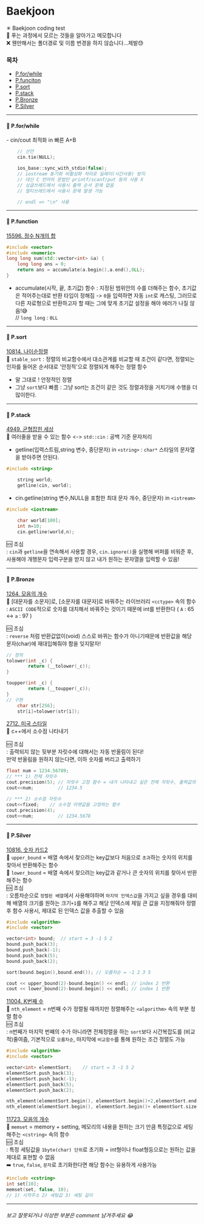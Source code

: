 # Baekjoon
✳ Baekjoon coding test   
📍 푸는 과정에서 모르는 것들을 알아가고 메모합니다   
❌ 웬만해서는 폴더경로 및 이름 번경을 하지 않습니다...제발😓

<H3> 목차 </H3>

* [P.for/while](#-pforwhile)
* [P.funciton](#-pfunction)
* [P.sort](#-psort)
* [P.stack](#-pstack)
* [P.Bronze](#-pbronze)
* [P.Silver](#-psilver)
* * *

<H4>🔗 P.for/while</H4>
- cin/cout 최적화 in 빠른 A+B   

```c++
    // 선언
    cin.tie(NULL);

    ios_base::sync_with_stdio(false);
    // iostream 동기화 비활성화 처리로 딜레이(시간사용) 방지
    // 대신 C 언어의 문법인 printf/scanf/put 등의 사용 X
    // 싱글쓰레드에서 사용시 출력 순서 문제 없음
    // 멀티쓰레드에서 사용시 문제 발생 가능

    // endl => "\n" 사용
```
***
<H4>🔗 P.function</H4>

[15596. 정수 N개의 합](https://www.acmicpc.net/problem/15596)
```c++
#include <vector>
#include <numeric>
long long sum(std::vector<int> &a) {
	long long ans = 0;
	return ans = accumulate(a.begin(),a.end(),0LL);
}
```
 - accumulate(시작, 끝, 초기값) 함수 : 지정된 범위안의 수를 더해주는 함수, 초기값은 적어주는대로 반환 타입이 정해짐 -> `0`을 입력하면 자동 `int`로 캐스팅, 그러므로 다른 자료형으로 반환하고자 할 때는 그에 맞게 초기값 설정을 해야 에러가 나질 않음!😅   
  // `long long` : `0LL`   
***
<H4>🔗 P.sort</H4>

[10814. 나이순정렬](https://www.acmicpc.net/problem/10814)   
🔆 `stable_sort` : 정렬의 비교함수에서 대소관계를 비교할 때 조건이 같다면, 정렬되는 인자를 들어온 순서대로 '안정적'으로 정렬되게 해주는 정렬 함수
- 말 그대로 ! 안정적인 정렬
- 그냥 `sort`보다 빠름 : 그냥 sort는 조건이 같은 것도 정렬과정을 거치기에 수행을 더 많이한다.
***
<H4>🔗 P.stack</H4>

[4949. 균형잡힌 세상](https://www.acmicpc.net/problem/4949)   
🔆 여러줄을 받을 수 있는 함수 <-> `std::cin` : 공백 기준 문자처리
- getline(입력스트림,string 변수, 중단문자) in `<string>` : `char*` 스타일의 문자열을 받아주면 안된다.   

```c++
#include <string>

    string world;
    getline(cin, world);
```

- cin.getline(string 변수,NULL을 포함한 최대 문자 개수, 중단문자) in `<istream>` 
```c++
#include <iostream>

    char world[100];
    int n=10;
    cin.getline(world,n);
```
🆘 조심   
    : `cin`과 `getline`을 연속해서 사용할 경우, `cin.ignore()`을 실행해 버퍼를 비워준 후,    
    사용해야 개행문자 입력구분을 받지 않고 내가 원하는 문자열을 입력할 수 있음!

***
<H4>🔗 P.Bronze</H4>

[1264. 모음의 개수](https://www.acmicpc.net/problem/1264)     
🔆 [대문자를 소문자]로, [소문자를 대문자]로 바꿔주는 라이브러리 `<cctype>` 속의 함수 : `ASCII CODE`적으로 숫자를 대치해서 바꿔주는 것이기 때문에 int를 반환한다 ( `A` : 65 ↔️ `a` : 97 ) 

🆘 조심   
: `reverse` 처럼 반환값없이(void) 스스로 바뀌는 함수가 아니기때문에 반환값을 해당 문자(char)에 재대입해줘야 함을 잊지말자!
```c++
// 정의
tolower(int _c) {
        return (__tolower(_c));
}

toupper(int _c) {
        return (__toupper(_c));
}
// 구현
    char str[256];
    str[i]=tolower(str[i]);
```

[2712. 미국 스타일](https://www.acmicpc.net/problem/2712)     
🔆 c++에서 소수점 나타내기  

🆘 조심   
: 출력되지 않는 뒷부분 자릿수에 대해서는 자동 반올림이 된다!   
만약 반올림을 원하지 않는다면, 이하 숫자를 버리고 출력하기 
```c++
float num = 1234.56789;
// *** 1) 전체 자릿수
cout.precision(5); // 자릿수 고정 함수 = 내가 나타내고 싶은 전체 자릿수, 출력값의 앞부터 카운팅
cout<<num;         // 1234.5

// *** 2) 소수점 자릿수
cout<<fixed;    // 소수점 아랫값을 고정하는 함수
cout.precision(4);
cout<<num;         // 1234.5678
```

***
<H4>🔗 P.Silver</H4>

[10816. 숫자 카드2](https://www.acmicpc.net/problem/10816)     
🔆 `upper_bound` = 배열 속에서 찾으려는 key값보다 처음으로 `초과`하는 숫자의 위치를 찾아서 반환해주는 함수   
🔆 `lower_bound` = 배열 속에서 찾으려는 key값과 같거나 큰 숫자의 위치를 찾아서 반환해주는 함수   
🆘 조심  
: 오름차순으로 `정렬된 배열`에서 사용해야하며 `마지막 인덱스값`을 가지고 싶을 경우를 대비해 배열의 크기를 원하는 크기`+1`를 해주고 해당 인덱스에 제일 큰 값을 지정해줘야 정렬 후 함수 사용시, 제대로 된 인덱스 값을 추출할 수 있음

```c++
#include <algorithm>
#include <vector>

vector<int> bound;  // start = 3 -1 5 2
bound.push_back(3);
bound.push_back(-1);
bound.push_back(5);
bound.push_back(2);

sort(bound.begin(),bound.end()); // 오름차순 = -1 2 3 5

cout << upper_bound(2)-bound.begin() << endl; // index 2 반환
cout << lower_bound(2)-bound.begin() << endl; // index 1 반환
```

[11004. K번째 수](https://www.acmicpc.net/problem/11004)     
🔆 `nth_element` = n번째 수가 정렬될 때까지만 정렬해주는 `<algorithm>` 속의 부분 정렬 함수   
🆘 조심  
: n번째가 마지막 번째의 수가 아니라면 전체정렬을 하는 `sort`보다 시간복잡도를 (비교적)줄여줌, 기본적으로 `오름차순`, 마지막에 `비교함수`를 통해 원하는 조건 정렬도 가능

```c++
#include <algorithm>
#include <vector>

vector<int> elementSort;    // start = 3 -1 5 2
elementSort.push_back(3);
elementSort.push_back(-1);
elementSort.push_back(5);
elementSort.push_back(2);

nth_element(elementSort.begin(), elementSort.begin()+2,elementSort.end()); // index 2번이 자리할 때까지 정렬
nth_element(elementSort.begin(), elementSort.begin()+ elementSort.size()/2, elementSort.end()); // 중간값
```

[11723. 모음의 개수](https://www.acmicpc.net/problem/11723)     
🔆 `memset` = memory + setting, 메모리의 내용을 원하는 크기 만큼 특정값으로 세팅해주는 `<cstring>` 속의 함수   
🆘 조심  
: 특정 세팅값을 `1byte(char) 단위`로 초기화 = int형이나 float형등으로는 원하는 값을 제대로 표현할 수 없음    
➡️ `true`, `false`, `문자`로 초기화한다면 해당 함수는 유용하게 사용가능

```c++
#include <cstring>
int set[10];
memset(set, false, 10);
// 1) 시작주소 2) 세팅값 3) 세팅 길이
```

___
<H6>보고 잘못되거나 이상한 부분은 comment 남겨주세요 😂</H6>